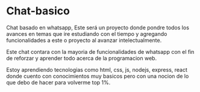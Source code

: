 # Chat-basico
Chat basado en whatsapp, Este será un proyecto donde pondre todos los avances en temas que ire estudiando con el tiempo y agregando funcionalidades a este o proyecto al avanzar intelectualmente.

Este chat contara con la mayoria de funcionalidades de whatsapp con el fin de reforzar y aprender todo acerca de la programacion web.

Estoy aprendiendo tecnologias como html, css, js, nodejs, express, react donde cuento con conocimientos muy basicos pero con una nocion de lo que debo de hacer para volverme top 1%.
